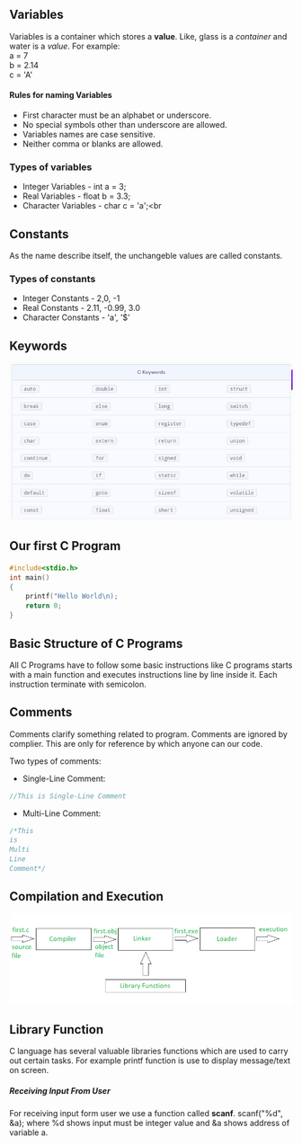 ## Variables 
Variables is a container which stores a **value**. Like, glass is a _container_ and water is a _value_. For example:<br>
a = 7<br>
b = 2.14<br>
c = 'A'<br>

#### Rules for naming Variables<br>
+ First character must be an alphabet or underscore.
+ No special symbols other than underscore are allowed.
+ Variables names are case sensitive.
+ Neither comma or blanks are allowed.

### Types of variables
+ Integer Variables - int a = 3;<br>
+ Real Variables - float b = 3.3;<br>
+ Character Variables - char c = 'a';<br
  
## Constants
As the name describe itself, the unchangeble values are called constants.

### Types of constants
+ Integer Constants - 2,0, -1<br>
+ Real Constants - 2.11, -0.99, 3.0<br>
+ Character Constants - 'a', '$'<br>

## Keywords
![Keywords](https://github.com/DhananjayPorwal/YouTube/blob/main/C%20Programming/Gallery/keywords.png)

## Our first C Program
``` C
#include<stdio.h>
int main()
{
    printf("Hello World\n);
    return 0;
}
```
## Basic Structure of C Programs
All C Programs have to follow some basic instructions like C programs starts with a main function and executes instructions line by line inside it.
Each instruction terminate with semicolon.

## Comments
Comments clarify something related to program. Comments are ignored by complier. This are only for reference by which anyone can our code.

Two types of comments:
+ Single-Line Comment:
``` C
//This is Single-Line Comment
```
+ Multi-Line Comment:
``` C
/*This
is
Multi
Line
Comment*/
```
## Compilation and Execution
![Compilation and Execution](https://github.com/DhananjayPorwal/YouTube/blob/main/C%20Programming/Gallery/Compilation%20and%20Execution.png)

## Library Function
C language has several valuable libraries functions which are used to carry out certain tasks. For example printf function is use to display message/text on screen.

##### Receiving Input From User
For receiving input form user we use a function called **scanf**.
scanf("%d", &a);
where %d shows input must be integer value and &a  shows address of variable a.

